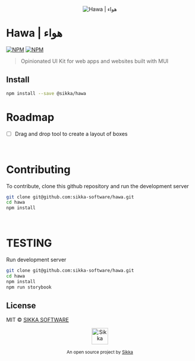 <p align="center">
  <img src="https://xakher-images.s3.ap-southeast-1.amazonaws.com/hawa-logo.png" alt="Hawa | هواء" />
</p>

# Hawa | هواء

[![NPM](https://img.shields.io/npm/v/@sikka/hawa.svg?style=flat&colorA=000000&colorB=000000)](https://www.npmjs.com/package/@sikka/hawa)
[![NPM](https://img.shields.io/npm/dt/@sikka/hawa.svg?style=flat&colorA=000000&colorB=000000)](https://www.npmjs.com/package/@sikka/hawa)

> Opinionated UI Kit for web apps and websites built with MUI

## Install

```bash
npm install --save @sikka/hawa
```

# Roadmap

- [ ] Drag and drop tool to create a layout of boxes

</br>

# Contributing

To contribute, clone this github repository and run the development server

```bash
git clone git@github.com:sikka-software/hawa.git
cd hawa
npm install
```

</br>

# TESTING

Run development server

```bash
git clone git@github.com:sikka-software/hawa.git
cd hawa
npm install
npm run storybook
```

## License

MIT © [SIKKA SOFTWARE](https://sikka.sa)

<!--start: logo-->
<p align="center">
  <a href="https://sikka.io">
    <img width="44" alt="Sikka" src="https://xakher-images.s3.ap-southeast-1.amazonaws.com/sikka/sikka-symbol-black.svg">
  </a>
</p>
<p align="center">
  <sub>An open source project by <a href="https://sikka.io">Sikka</a></sub>
</p>
<!--end: logo-->
